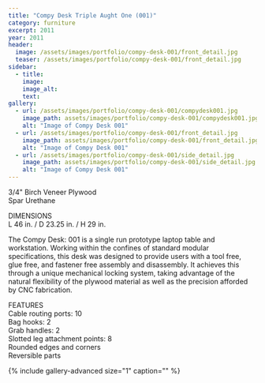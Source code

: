 ```yaml
---
title: "Compy Desk Triple Aught One (001)"
category: furniture
excerpt: 2011
year: 2011
header:
  image: /assets/images/portfolio/compy-desk-001/front_detail.jpg
  teaser: /assets/images/portfolio/compy-desk-001/front_detail.jpg
sidebar:
  - title:
    image:
    image_alt:
    text:
gallery:
  - url: /assets/images/portfolio/compy-desk-001/compydesk001.jpg
    image_path: assets/images/portfolio/compy-desk-001/compydesk001.jpg
    alt: "Image of Compy Desk 001"
  - url: /assets/images/portfolio/compy-desk-001/front_detail.jpg
    image_path: assets/images/portfolio/compy-desk-001/front_detail.jpg
    alt: "Image of Compy Desk 001"
  - url: /assets/images/portfolio/compy-desk-001/side_detail.jpg
    image_path: assets/images/portfolio/compy-desk-001/side_detail.jpg
    alt: "Image of Compy Desk 001"
---
```

3/4" Birch Veneer Plywood  
Spar Urethane  

DIMENSIONS  
L 46 in.  /  D 23.25 in.  /  H 29 in.

The Compy Desk: 001 is a single run prototype laptop table and workstation. Working within the confines of standard modular specifications, this desk was designed to provide users with a tool free, glue free, and fastener free assembly and disassembly. It achieves this through a unique mechanical locking system, taking advantage of the natural flexibility of the plywood material as well as the precision afforded by CNC fabrication.

FEATURES  
Cable routing ports: 10  
Bag hooks: 2  
Grab handles: 2  
Slotted leg attachment points: 8  
Rounded edges and corners  
Reversible parts  

{% include gallery-advanced size="1" caption="" %}